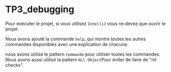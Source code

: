# TP3_debugging

Pour exécuter le projet, si vous utilisez `IntelliJ` vous ne devez que ouvrir le projet.

Nous avons ajouté la commande `help`, qui montre toutes les autres commandes disponibles avec une explication de chacune.

nous avons utilisé le pattern `Commande` pour utiliser toutes les commandes. Nous avons aussi utilisé la pattern `Nil Object`Pour éviter de faire de "nil checks".
